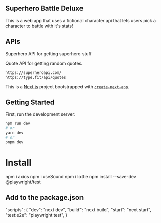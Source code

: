 ## Superhero Battle Deluxe

This is a web app that uses a fictional character api that lets users pick a character to battle with it's stats!

## APIs

Superhero API for getting superhero stuff

Quote API for getting random quotes

```
https://superheroapi.com/
https://type.fit/api/quotes
```

This is a [Next.js](https://nextjs.org/) project bootstrapped with [`create-next-app`](https://github.com/vercel/next.js/tree/canary/packages/create-next-app).

## Getting Started

First, run the development server:

```bash
npm run dev
# or
yarn dev
# or
pnpm dev
```

# Install

npm i axios
npm i useSound
npm i lottie
npm install --save-dev @playwright/test

## Add to the package.json

"scripts": {
  "dev": "next dev",
  "build": "next build",
  "start": "next start",
  "test:e2e": "playwright test",
}
